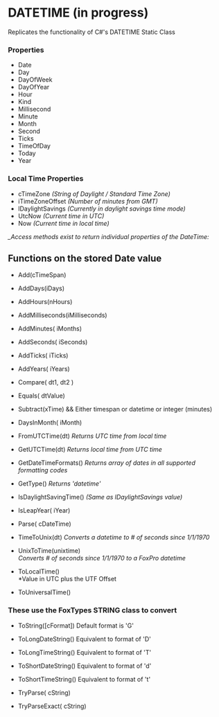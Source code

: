 ﻿# DATETIME (in progress)

Replicates the functionality of C#'s DATETIME Static Class

### Properties
* Date
* Day
* DayOfWeek
* DayOfYear
* Hour
* Kind
* Millisecond
* Minute
* Month
* Second
* Ticks
* TimeOfDay
* Today
* Year

### Local Time Properties
* cTimeZone         *(String of Daylight / Standard Time Zone)*
* iTimeZoneOffset   *(Number of minutes from GMT)*
* lDaylightSavings  *(Currently in daylight savings time mode)*
* UtcNow            *(Current time in UTC)*
* Now               *(Current time in local time)*

*_Access methods exist to return individual properties of the DateTime:*

## Functions on the stored Date value

*  Add(cTimeSpan)
*  AddDays(iDays)
*  AddHours(nHours)
*  AddMilliseconds(iMilliseconds)
*  AddMinutes( iMonths)
*  AddSeconds( iSeconds)
*  AddTicks( iTicks)
*  AddYears( iYears)
*  Compare( dt1, dt2 )
*  Equals( dtValue)
*  Subtract(xTime) && Either timespan or datetime or integer (minutes)

*  DaysInMonth( iMonth)

*  FromUTCTime(dt) *Returns UTC time from local time*
*  GetUTCTime(dt)  *Returns local time from UTC time*
*  GetDateTimeFormats() *Returns array of dates in all supported formatting codes*
*  GetType()        *Returns 'datetime'*

*  IsDaylightSavingTime()   *(Same as lDaylightSavings value)*

*  IsLeapYear( iYear)

*  Parse( cDateTime)
*  TimeToUnix(dt)
*Converts a datetime to # of seconds since 1/1/1970*

*  UnixToTime(unixtime)  
*Converts # of seconds since 1/1/1970 to a FoxPro datetime*

*  ToLocalTime()    
*Value in UTC plus the UTF Offset

*  ToUniversalTime()


### These use the FoxTypes STRING class to convert
*  ToString([cFormat])  Default format is 'G' 
*  ToLongDateString()   Equivalent to format of 'D'
*  ToLongTimeString()   Equivalent to format of 'T'
*  ToShortDateString()  Equivalent to format of 'd'
*  ToShortTimeString()  Equivalent to format of 't'

*  TryParse( cString)
*  TryParseExact( cString)




